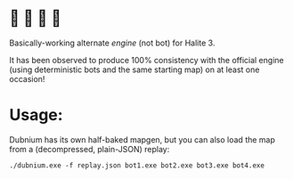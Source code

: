 # 🐢 🐊 🦎 🐍

Basically-working alternate *engine* (not bot) for Halite 3.

It has been observed to produce 100% consistency with the official engine (using deterministic bots and the same starting map) on at least one occasion!

# Usage:

Dubnium has its own half-baked mapgen, but you can also load the map from a (decompressed, plain-JSON) replay:

`./dubnium.exe -f replay.json bot1.exe bot2.exe bot3.exe bot4.exe`
